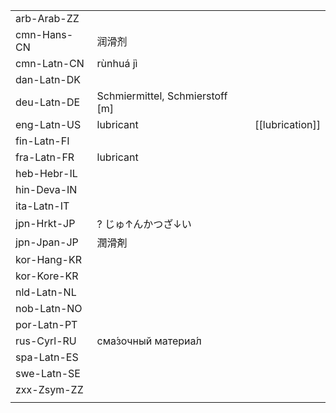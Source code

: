 | | | |
|-|-|-|
| arb-Arab-ZZ |  |  |
| cmn-Hans-CN | 润滑剂 |  |
| cmn-Latn-CN | rùnhuá jì |  |
| dan-Latn-DK |  |  |
| deu-Latn-DE | Schmiermittel, Schmierstoff [m] |  |
| eng-Latn-US | lubricant | [[lubrication]] |
| fin-Latn-FI |  |  |
| fra-Latn-FR | lubricant |  |
| heb-Hebr-IL |  |  |
| hin-Deva-IN |  |  |
| ita-Latn-IT |  |  |
| jpn-Hrkt-JP | ? じゅ↑んかつざ↓い |  |
| jpn-Jpan-JP | 潤滑剤 |  |
| kor-Hang-KR |  |  |
| kor-Kore-KR |  |  |
| nld-Latn-NL |  |  |
| nob-Latn-NO |  |  |
| por-Latn-PT |  |  |
| rus-Cyrl-RU | сма́зочный материа́л |  |
| spa-Latn-ES |  |  |
| swe-Latn-SE |  |  |
| zxx-Zsym-ZZ |  |  |
|  |  |  |
